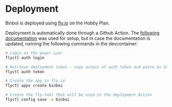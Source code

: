 # Deployment

Binboi is deployed using [fly.io](fly.io) on the Hobby Plan.

Deployment is automatically done through a Github Action. The [following documentation](https://fly.io/docs/app-guides/continuous-deployment-with-github-actions/) was used for setup, but in case the documentation is updated, running the following commands in the devcontainer:

```sh
# Login as the power user
flyctl auth login

# Retrieve deployment token - copy output of auth token and paste as Secret in Github: FLY_API_TOKEN
flyctl auth token

# Create the app in fly.io
flyctl apps create binboi

# Create the fly.toml that will be used in the deployment Action
flyctl config save -a binboi
```